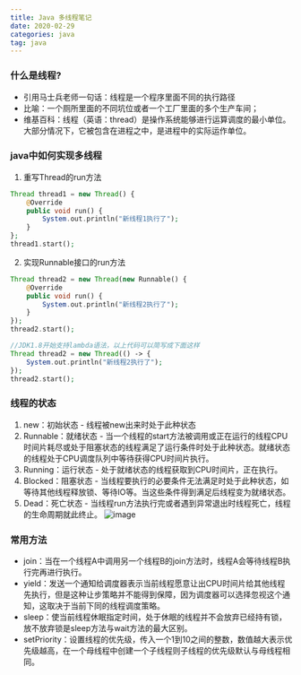 ```yaml
---
title: Java 多线程笔记
date: 2020-02-29
categories: java
tag: java
---
```


### 什么是线程?
- 引用马士兵老师一句话：线程是一个程序里面不同的执行路径
- 比喻：一个厕所里面的不同坑位或者一个工厂里面的多个生产车间；
- 维基百科：线程（英语：thread）是操作系统能够进行运算调度的最小单位。大部分情况下，它被包含在进程之中，是进程中的实际运作单位。

### java中如何实现多线程
1. 重写Thread的run方法

``` php
Thread thread1 = new Thread() {
    @Override
    public void run() {
        System.out.println("新线程1执行了");
    }
};
thread1.start();
```

2. 实现Runnable接口的run方法

``` php
Thread thread2 = new Thread(new Runnable() {
    @Override
    public void run() {
        System.out.println("新线程2执行了");
    }
});
thread2.start();

//JDK1.8开始支持lambda语法，以上代码可以简写成下面这样
Thread thread2 = new Thread(() -> {
    System.out.println("新线程2执行了");
});
thread2.start();

```

### 线程的状态
1. new：初始状态 - 线程被new出来时处于此种状态
2. Runnable：就绪状态 - 当一个线程的start方法被调用或正在运行的线程CPU时间片耗尽或处于阻塞状态的线程满足了运行条件时处于此种状态。就绪状态的线程处于CPU调度队列中等待获得CPU时间片执行。
3. Running：运行状态 - 处于就绪状态的线程获取到CPU时间片，正在执行。
4. Blocked：阻塞状态 - 当线程要执行的必要条件无法满足时处于此种状态，如等待其他线程释放锁、等待IO等。当这些条件得到满足后线程变为就绪状态。
5. Dead：死亡状态 - 当线程run方法执行完或者遇到异常退出时线程死亡，线程的生命周期就此终止。
![image](http://daijunooo-img.test.upcdn.net/blog/thread.jpg)

### 常用方法
- join：当在一个线程A中调用另一个线程B的join方法时，线程A会等待线程B执行完再进行执行。
- yield：发送一个通知给调度器表示当前线程愿意让出CPU时间片给其他线程先执行，但是这种让步策略并不能得到保障，因为调度器可以选择忽视这个通知，这取决于当前下同的线程调度策略。
- sleep：使当前线程休眠指定时间，处于休眠的线程并不会放弃已经持有锁，放不放弃锁是sleep方法与wait方法的最大区别。
- setPriority：设置线程的优先级，传入一个1到10之间的整数，数值越大表示优先级越高，在一个母线程中创建一个子线程则子线程的优先级默认与母线程相同。


